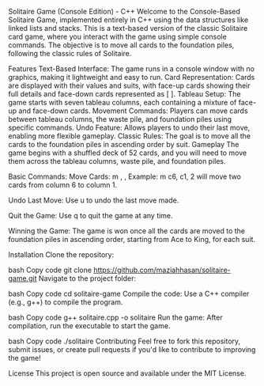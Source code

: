 
Solitaire Game (Console Edition) - C++
Welcome to the Console-Based Solitaire Game, implemented entirely in C++ using the data structures like linked lists and stacks. This is a text-based version of the classic Solitaire card game, where you interact with the game using simple console commands. The objective is to move all cards to the foundation piles, following the classic rules of Solitaire.

Features
Text-Based Interface: The game runs in a console window with no graphics, making it lightweight and easy to run.
Card Representation: Cards are displayed with their values and suits, with face-up cards showing their full details and face-down cards represented as [ ].
Tableau Setup: The game starts with seven tableau columns, each containing a mixture of face-up and face-down cards.
Movement Commands: Players can move cards between tableau columns, the waste pile, and foundation piles using specific commands.
Undo Feature: Allows players to undo their last move, enabling more flexible gameplay.
Classic Rules: The goal is to move all the cards to the foundation piles in ascending order by suit.
Gameplay
The game begins with a shuffled deck of 52 cards, and you will need to move them across the tableau columns, waste pile, and foundation piles.

Basic Commands:
Move Cards:
m <source>, <destination>, <number of cards>
Example: m c6, c1, 2 will move two cards from column 6 to column 1.

Undo Last Move:
Use u to undo the last move made.

Quit the Game:
Use q to quit the game at any time.

Winning the Game:
The game is won once all the cards are moved to the foundation piles in ascending order, starting from Ace to King, for each suit.

Installation
Clone the repository:

bash
Copy code
git clone https://github.com/maziahhasan/solitaire-game.git
Navigate to the project folder:

bash
Copy code
cd solitaire-game
Compile the code: Use a C++ compiler (e.g., g++) to compile the program.

bash
Copy code
g++ solitaire.cpp -o solitaire
Run the game: After compilation, run the executable to start the game.

bash
Copy code
./solitaire
Contributing
Feel free to fork this repository, submit issues, or create pull requests if you'd like to contribute to improving the game!

License
This project is open source and available under the MIT License.

